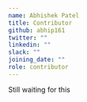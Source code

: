```yaml
---
name: Abhishek Patel 
title: Contributor
github: abhip161
twitter: ""
linkedin: ""
slack: ""
joining_date: ""
role: contributor
---
```


Still waiting for this
